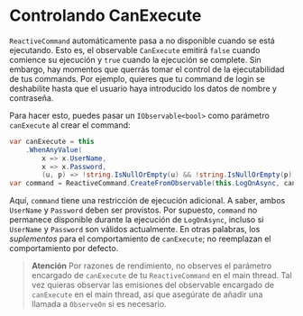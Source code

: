 # Controlando CanExecute

`ReactiveCommand` automáticamente pasa a no disponible cuando se está ejecutando. Esto es, el observable `CanExecute` emitirá `false` cuando comience su ejecución y `true` cuando la ejecución se complete. Sin embargo, hay momentos que querrás tomar el control de la ejecutabilidad de tus commands. Por ejemplo, quieres que tu command de login se deshabilite hasta que el usuario haya introducido los datos de nombre y contraseña.

Para hacer esto, puedes pasar un `IObservable<bool>` como parámetro `canExecute` al crear el command:

```cs
var canExecute = this
    .WhenAnyValue(
        x => x.UserName,
        x => x.Password,
        (u, p) => !string.IsNullOrEmpty(u) && !string.IsNullOrEmpty(p));
var command = ReactiveCommand.CreateFromObservable(this.LogOnAsync, canExecute);
```

Aquí, `command` tiene una restricción de ejecución adicional. A saber, ambos `UserName` y `Password` deben ser provistos. Por supuesto, `command` no permanece disponible durante la ejecución de `LogOnAsync`, incluso si `UserName` y `Password` son válidos actualmente. En otras palabras, los *suplementos* para el comportamiento de `canExecute`; no reemplazan el comportamiento por defecto.

> **Atención** Por razones de rendimiento, no observes el parámetro encargado de `canExecute` de tu `ReactiveCommand` en el main thread. Tal vez quieras observar las emisiones del observable encargado de `canExecute` en el main thread, así que asegúrate de añadir una llamada a `ObserveOn` si es necesario.
